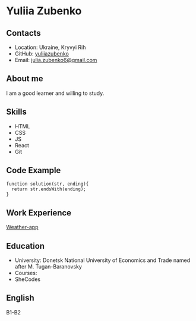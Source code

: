 # Yuliia Zubenko

## Contacts
* Location: Ukraine, Kryvyi Rih
* GitHub: [yuliiazubenko](https://github.com/yuliiazubenko)
* Email: julia.zubenko6@gmail.com

## About me
I am a good learner and willing to study.

## Skills
* HTML
* CSS
* JS
* React
* Git

## Code Example
```
function solution(str, ending){
  return str.endsWith(ending);
}
```

## Work Experience
[Weather-app](https://github.com/yuliiazubenko/weather-app)

## Education
* University: Donetsk National University of Economics and Trade named after M. Tugan-Baranovsky
* Courses:
 * SheCodes

## English
B1-B2


